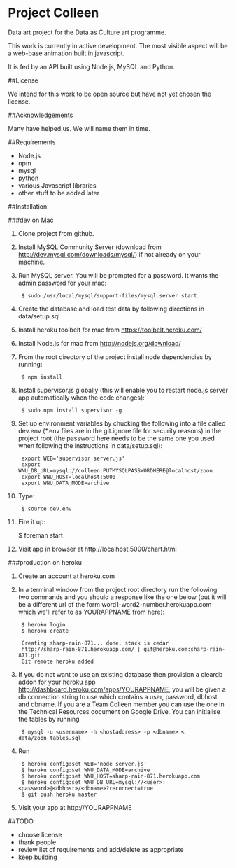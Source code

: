 # Project Colleen


Data art project for the Data as Culture art programme.

This work is currently in active development. The most visible aspect will be a web-base animation built in javascript.

It is fed by an API built using Node.js, MySQL and Python.

##License

We intend for this work to be open source but have not yet chosen the license.

##Acknowledgements


Many have helped us. We will name them in time.

##Requirements

* Node.js
* npm
* mysql
* python
* various Javascript libraries
* other stuff to be added later

##Installation 

###dev on Mac
1. Clone project from github.

1. Install MySQL Community Server (download from http://dev.mysql.com/downloads/mysql/) if not already on your machine.

1. Run MySQL server. You will be prompted for a password. It wants the admin password for your mac:

        $ sudo /usr/local/mysql/support-files/mysql.server start


1. Create the database and load test data by following directions in data/setup.sql

1. Install heroku toolbelt for mac from https://toolbelt.heroku.com/

1. Install Node.js for mac from http://nodejs.org/download/

1. From the root directory of the project install node dependencies by running:

        $ npm install

1. Install supervisor.js globally (this will enable you to restart node.js server app automatically when the code changes):

        $ sudo npm install supervisor -g

1. Set up environment variables by chucking the following into a file called dev.env (*.env files are in the git.ignore file for security reasons) in the project root (the password here needs to be the same one you used when following the instructions in data/setup.sql):

        export WEB='supervisor server.js'
        export WNU_DB_URL=mysql://colleen:PUTMYSQLPASSWORDHERE@localhost/zoon
        export WNU_HOST=localhost:5000
        export WNU_DATA_MODE=archive       

1. Type:

        $ source dev.env

1. Fire it up:

   	$ foreman start

1. Visit app in browser at http://localhost:5000/chart.html

###production on heroku
1. Create an account at heroku.com
1. In a terminal window from the project root directory run the following two commands and you should a response like the one below (but it will be a different url of the form word1-word2-number.herokuapp.com which we'll refer to as YOURAPPNAME from here):

        $ heroku login
        $ heroku create
        
        Creating sharp-rain-871... done, stack is cedar
        http://sharp-rain-871.herokuapp.com/ | git@heroku.com:sharp-rain-871.git
        Git remote heroku added			

1. If you do not want to use an existing database then provision a cleardb addon for your heroku app http://dashboard.heroku.com/apps/YOURAPPNAME, you will be given a db connection string to use which contains a user, password, dbhost and dbname. If you are a Team Colleen member you can use the one in the Technical Resources document on Google Drive. You can initialise the tables by running

        $ mysql -u <username> -h <hostaddress> -p <dbname> < data/zoon_tables.sql

1. Run 

        $ heroku config:set WEB='node server.js'
        $ heroku config:set WNU_DATA_MODE=archive
        $ heroku config:set WNU_HOST=sharp-rain-871.herokuapp.com 
        $ heroku config:set WNU_DB_URL=mysql://<user>:<password>@<dbhost>/<dbname>?reconnect=true
        $ git push heroku master

1. Visit your app at http://YOURAPPNAME


##TODO
* choose license
* thank people
* review list of requirements and add/delete as appropriate
* keep building

